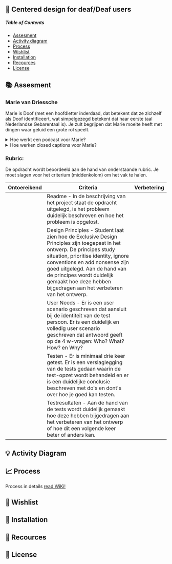 ## 📱 Centered design for deaf/Deaf users 


##### Table of Contents
* [Assesment](https://github.com/Yolandaokyere/human-centered-design-2122/blob/main/README.md#-assesment)
* [Activity diagram](https://github.com/Yolandaokyere/human-centered-design-2122/blob/main/README.md#-activity-diagram)
* [Process](https://github.com/Yolandaokyere/human-centered-design-2122/blob/main/README.md#-process)
* [Wishlist](https://github.com/Yolandaokyere/human-centered-design-2122/blob/main/README.md#-wishlist)
* [Installation](https://github.com/Yolandaokyere/human-centered-design-2122/blob/main/README.md#-installation)
* [Recources](https://github.com/Yolandaokyere/human-centered-design-2122/blob/main/README.md#-recources)
* [License](https://github.com/Yolandaokyere/human-centered-design-2122/blob/main/README.md#-recources)
## 📚 Assesment
### Marie van Driessche

Marie is Doof (met een hoofdletter inderdaad, dat betekent dat ze zichzelf als Doof identificeert, wat simpelgezegd betekent dat haar eerste taal Nederlandse Gebarentaal is). Je zult begrijpen dat Marie moeite heeft met dingen waar geluid een grote rol speelt.

<details>
<summary>Hoe werkt een podcast voor Marie?</summary>
<p>In een transcriptie gaat natuurlijk nogal wat nuance verloren. Maak een oplossing die minimaal net zo prettig is voor iemand die niet kan luisteren als voor iemand die wel kan luisteren.
</details>

<details>
<summary>Hoe werken closed captions voor Marie?</summary>
<p>Voor Marie gaat er enorm veel nuance verloren tijdens het kijken naar een film of een documentaire. Bij veel films worden closed captions aangeboden, maar die zijn zo neutraal als maar kan. Hoe zou je closed captions
</details>

### Rubric:
De opdracht wordt beoordeeld aan de hand van onderstaande rubric. Je moet slagen voor het criterium (middenkolom) om het vak te halen. 

| Ontoereikend  | Criteria  |  Verbetering |
|---|---|---|
|  | Readme - In de beschrijving van het project staat de opdracht uitgelegd, is het probleem duidelijk beschreven en hoe het probleem is opgelost. | | 
|  | Design Principles - Student laat zien hoe de Exclusive Design Principles zijn toegepast in het ontwerp. De principes study situation, prioritise identity, ignore conventions en add nonsense zijn goed uitgelegd. Aan de hand van de principes wordt duidelijk gemaakt hoe deze hebben bijgedragen aan het verbeteren van het ontwerp. | | 
|  | User Needs - Er is een user scenario geschreven dat aansluit bij de identiteit van de test persoon. Er is een duidelijk en volledig user scenario geschreven dat antwoord geeft op de 4 w-vragen: Who? What? How? en Why? | | 
|  | Testen - Er is minimaal drie keer getest. Er is een verslaglegging van de tests gedaan waarin de test-opzet wordt behandeld en er is een duidelijke conclusie beschreven met do's en dont's over hoe je goed kan testen. | | 
|  | Testresultaten - Aan de hand van de tests wordt duidelijk gemaakt hoe deze hebben bijgedragen aan het verbeteren van het ontwerp of hoe dit een volgende keer beter of anders kan. | | 



## 💡 Activity Diagram

## 📈 Process
Process in details [read WiKi!](https://github.com/Yolandaokyere/human-centered-design-2122/wiki/Week-1.1-%7C-opdracht-Doof)

## 📝 Wishlist
 
## 🔧 Installation

## 🔎 Recources

## 🔖 License

